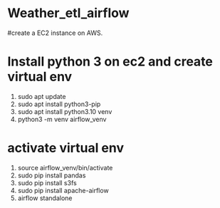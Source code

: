 # Weather_etl_airflow

#create a EC2 instance on AWS.

# Install python 3 on ec2 and create virtual env 
1) sudo apt update
2) sudo apt install python3-pip
3) sudo apt install python3.10 venv
4) python3 -m venv airflow_venv

# activate virtual env
1) source airflow_venv/bin/activate
2) sudo pip install pandas
3) sudo pip install s3fs
4) sudo pip install apache-airflow
5) airflow standalone

